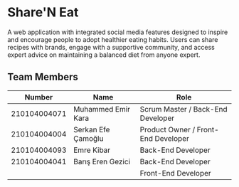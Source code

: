 # Share'N Eat

A web application with integrated social media features designed to inspire and encourage people to adopt healthier eating habits. Users can share recipes with brands, engage with a supportive community, and access expert advice on maintaining a balanced diet from anyone expert.


## Team Members
| Number | Name | Role
| --- | --- | --- |
| 210104004071 | Muhammed Emir Kara | Scrum Master / Back-End Developer 
| 210104004004 | Serkan Efe Çamoğlu | Product Owner / Front-End Developer
| 210104004093 | Emre Kibar | Back-End Developer
| 210104004041 | Barış Eren Gezici | Back-End Developer
|  |  | Front-End Developer
